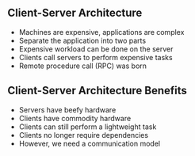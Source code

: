 ## Client-Server Architecture
* Machines are expensive, applications are complex
* Separate the application into two parts
* Expensive workload can be done on the server
* Clients call servers to perform expensive tasks
* Remote procedure call (RPC) was born

## Client-Server Architecture Benefits
* Servers have beefy hardware
* Clients have commodity hardware
* Clients can still perform a lightweight task
* Clients no longer require dependencies
* However, we need a communication model